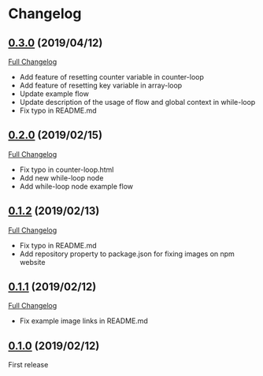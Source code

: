 Changelog
==

## [0.3.0](https://github.com/s1r-J/node-red-contrib-loop-processing/tree/0.3.0) (2019/04/12)
[Full Changelog](https://github.com/s1r-J/node-red-contrib-loop-processing/compare/0.2.0...0.3.0)

- Add feature of resetting counter variable in counter-loop
- Add feature of resetting key variable in array-loop
- Update example flow
- Update description of the usage of flow and global context in while-loop
- Fix typo in README.md

## [0.2.0](https://github.com/s1r-J/node-red-contrib-loop-processing/tree/0.2.0) (2019/02/15)
[Full Changelog](https://github.com/s1r-J/node-red-contrib-loop-processing/compare/0.1.2...0.2.0)

- Fix typo in counter-loop.html
- Add new while-loop node
- Add while-loop node example flow

## [0.1.2](https://github.com/s1r-J/node-red-contrib-loop-processing/tree/0.1.2) (2019/02/13)
[Full Changelog](https://github.com/s1r-J/node-red-contrib-loop-processing/compare/0.1.1...0.1.2)

- Fix typo in README.md
- Add repository property to package.json for fixing images on npm website

## [0.1.1](https://github.com/s1r-J/node-red-contrib-loop-processing/tree/0.1.1) (2019/02/12)
[Full Changelog](https://github.com/s1r-J/node-red-contrib-loop-processing/compare/0.1.0...0.1.1)

- Fix example image links in README.md

## [0.1.0](https://github.com/s1r-J/node-red-contrib-loop-processing/tree/0.1.0) (2019/02/12)

First release
